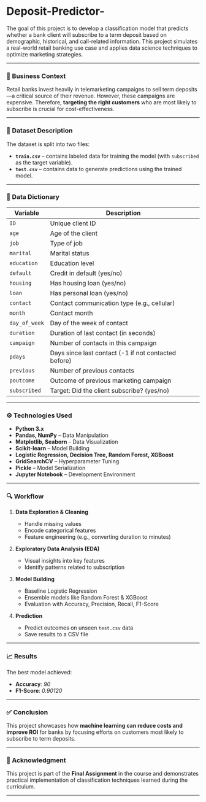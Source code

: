 # Deposit-Predictor-
The goal of this project is to develop a classification model that predicts whether a bank client will subscribe to a term deposit based on demographic, historical, and call-related information. This project simulates a real-world retail banking use case and applies data science techniques to optimize marketing strategies.

---

### 🏢 Business Context

Retail banks invest heavily in telemarketing campaigns to sell term deposits—a critical source of their revenue. However, these campaigns are expensive. Therefore, **targeting the right customers** who are most likely to subscribe is crucial for cost-effectiveness.

---

### 📁 Dataset Description

The dataset is split into two files:

* **`train.csv`** – contains labeled data for training the model (with `subscribed` as the target variable).
* **`test.csv`** – contains data to generate predictions using the trained model.

---

### 📌 Data Dictionary

| Variable      | Description                                          |
| ------------- | ---------------------------------------------------- |
| `ID`          | Unique client ID                                     |
| `age`         | Age of the client                                    |
| `job`         | Type of job                                          |
| `marital`     | Marital status                                       |
| `education`   | Education level                                      |
| `default`     | Credit in default (yes/no)                           |
| `housing`     | Has housing loan (yes/no)                            |
| `loan`        | Has personal loan (yes/no)                           |
| `contact`     | Contact communication type (e.g., cellular)          |
| `month`       | Contact month                                        |
| `day_of_week` | Day of the week of contact                           |
| `duration`    | Duration of last contact (in seconds)                |
| `campaign`    | Number of contacts in this campaign                  |
| `pdays`       | Days since last contact (-1 if not contacted before) |
| `previous`    | Number of previous contacts                          |
| `poutcome`    | Outcome of previous marketing campaign               |
| `subscribed`  | Target: Did the client subscribe? (yes/no)           |

---

### ⚙️ Technologies Used

* **Python 3.x**
* **Pandas, NumPy** – Data Manipulation
* **Matplotlib, Seaborn** – Data Visualization
* **Scikit-learn** – Model Building
* **Logistic Regression, Decision Tree, Random Forest, XGBoost**
* **GridSearchCV** – Hyperparameter Tuning
* **Pickle** – Model Serialization
* **Jupyter Notebook** – Development Environment

---

### 🔍 Workflow

1. **Data Exploration & Cleaning**

   * Handle missing values
   * Encode categorical features
   * Feature engineering (e.g., converting duration to minutes)

2. **Exploratory Data Analysis (EDA)**

   * Visual insights into key features
   * Identify patterns related to subscription

3. **Model Building**

   * Baseline Logistic Regression
   * Ensemble models like Random Forest & XGBoost
   * Evaluation with Accuracy, Precision, Recall, F1-Score

4. **Prediction**

   * Predict outcomes on unseen `test.csv` data
   * Save results to a CSV file

---

### 📈 Results

The best model achieved:

* **Accuracy**: *90*
* **F1-Score**: *0.90120*


---

### ✅ Conclusion

This project showcases how **machine learning can reduce costs and improve ROI** for banks by focusing efforts on customers most likely to subscribe to term deposits.

---

### 🤝 Acknowledgment

This project is part of the **Final Assignment** in the course and demonstrates practical implementation of classification techniques learned during the curriculum.

---

